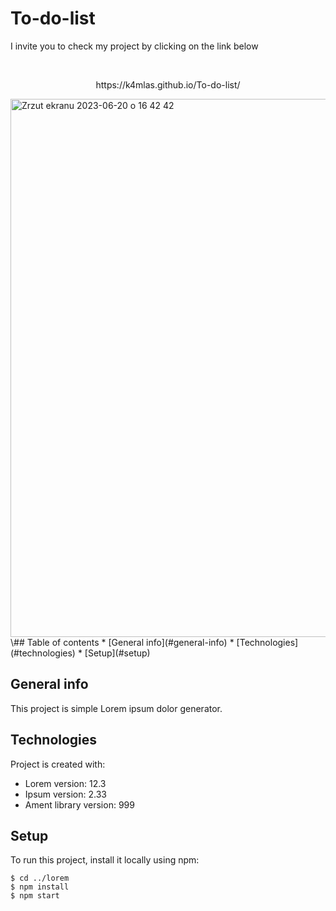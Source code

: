 # To-do-list
<p>I invite you to check my project by clicking on the link below</p>
<br>

<center><p>https://k4mlas.github.io/To-do-list/</p></center>

<img width="861" alt="Zrzut ekranu 2023-06-20 o 16 42 42" src="https://github.com/k4mlas/To-do-list/assets/112805847/19d48560-3acb-49b3-98c9-a3e8466ca739">
\## Table of contents
* [General info](#general-info)
* [Technologies](#technologies)
* [Setup](#setup)

## General info
This project is simple Lorem ipsum dolor generator.
	
## Technologies
Project is created with:
* Lorem version: 12.3
* Ipsum version: 2.33
* Ament library version: 999
	
## Setup
To run this project, install it locally using npm:

```
$ cd ../lorem
$ npm install
$ npm start
```
